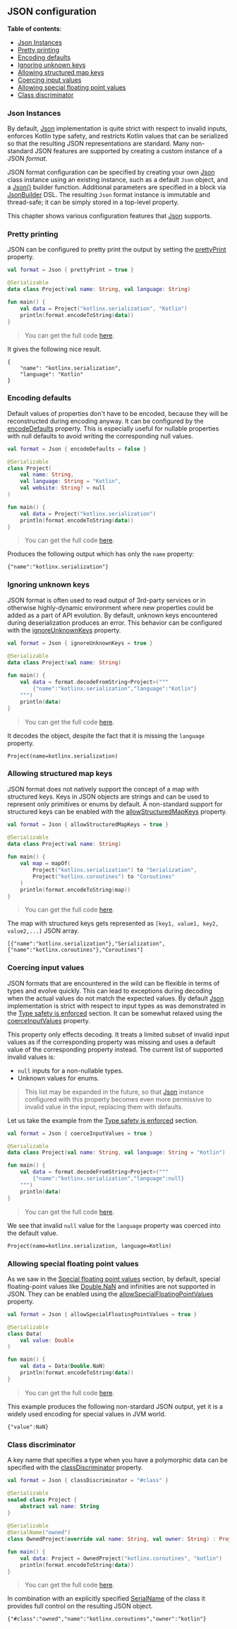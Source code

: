 <!--- TEST_NAME JsonConfigurationTest -->

## JSON configuration


**Table of contents**:

<!--- TOC -->

  * [Json Instances](#json-instances)
  * [Pretty printing](#pretty-printing)
  * [Encoding defaults](#encoding-defaults)
  * [Ignoring unknown keys](#ignoring-unknown-keys)
  * [Allowing structured map keys](#allowing-structured-map-keys)
  * [Coercing input values](#coercing-input-values)
  * [Allowing special floating point values](#allowing-special-floating-point-values)
  * [Class discriminator](#class-discriminator)

<!--- END -->

### Json Instances

By default, [Json] implementation is quite strict with respect to invalid inputs, enforces Kotlin type safety, and
restricts Kotlin values that can be serialized so that the resulting JSON representations are standard.
Many non-standard JSON features are supported by creating a custom instance of a JSON _format_.    

JSON format configuration can be specified by creating your own [Json] class instance using an existing 
instance, such as a default `Json` object, and a [Json()] builder function. Additional parameters
are specified in a block via [JsonBuilder] DSL. The resulting `Json` format instance is immutable and thread-safe; 
it can be simply stored in a top-level property. 

This chapter shows various configuration features that [Json] supports.

<!--- INCLUDE .*-json-.*
import kotlinx.serialization.*
import kotlinx.serialization.json.*
-->

### Pretty printing

JSON can be configured to pretty print the output by setting the [prettyPrint][JsonBuilder.prettyPrint] property.

```kotlin
val format = Json { prettyPrint = true }

@Serializable 
data class Project(val name: String, val language: String)

fun main() {                                      
    val data = Project("kotlinx.serialization", "Kotlin")
    println(format.encodeToString(data))
}
```

> You can get the full code [here](../guide/example/example-json-01.kt).

It gives the following nice result.

```text 
{
    "name": "kotlinx.serialization",
    "language": "Kotlin"
}
``` 

<!--- TEST -->

### Encoding defaults 

Default values of properties don't have to be encoded, because they will be reconstructed during encoding anyway.
It can be configured by the [encodeDefaults][JsonBuilder.encodeDefaults] property.
This is especially useful for nullable properties with null defaults to avoid writing the corresponding 
null values.

```kotlin
val format = Json { encodeDefaults = false }

@Serializable 
class Project(
    val name: String, 
    val language: String = "Kotlin",
    val website: String? = null
)           

fun main() {
    val data = Project("kotlinx.serialization")
    println(format.encodeToString(data))
}
```                                  

> You can get the full code [here](../guide/example/example-json-02.kt).

Produces the following output which has only the `name` property:

```text
{"name":"kotlinx.serialization"}
```                 

<!--- TEST -->

### Ignoring unknown keys

JSON format is often used to read output of 3rd-party services or in otherwise highly-dynamic environment where
new properties could be added as a part of API evolution. By default, unknown keys encountered during deserialization produces an error. 
This behavior can be configured with 
the [ignoreUnknownKeys][JsonBuilder.ignoreUnknownKeys] property.

```kotlin
val format = Json { ignoreUnknownKeys = true }

@Serializable 
data class Project(val name: String)
    
fun main() {             
    val data = format.decodeFromString<Project>("""
        {"name":"kotlinx.serialization","language":"Kotlin"}
    """)
    println(data)
}
```                                  

> You can get the full code [here](../guide/example/example-json-03.kt).

It decodes the object, despite the fact that it is missing the `language` property.
 
```text
Project(name=kotlinx.serialization)
``` 

<!--- TEST -->

### Allowing structured map keys

JSON format does not natively support the concept of a map with structured keys. Keys in JSON objects
are strings and can be used to represent only primitives or enums by default.
A non-standard support for structured keys can be enabled with 
the [allowStructuredMapKeys][JsonBuilder.allowStructuredMapKeys] property.

```kotlin
val format = Json { allowStructuredMapKeys = true }

@Serializable 
data class Project(val name: String)
    
fun main() {             
    val map = mapOf(
        Project("kotlinx.serialization") to "Serialization",
        Project("kotlinx.coroutines") to "Coroutines"
    )
    println(format.encodeToString(map))
}
```                                  

> You can get the full code [here](../guide/example/example-json-04.kt).

The map with structured keys gets represented as `[key1, value1, key2, value2,...]` JSON array.
 
```text
[{"name":"kotlinx.serialization"},"Serialization",{"name":"kotlinx.coroutines"},"Coroutines"]
``` 

<!--- TEST -->

### Coercing input values

JSON formats that are encountered in the wild can be flexible in terms of types and evolve quickly.
This can lead to exceptions during decoding when the actual values do not match the expected values. 
By default [Json] implementation is strict with respect to input types as was demonstrated in
the [Type safety is enforced](basic-serialization.md#type-safety-is-enforced) section. It can be somewhat relaxed using
the [coerceInputValues][JsonBuilder.coerceInputValues] property. 

This property only effects decoding. It treats a limited subset of invalid input values as if the
corresponding property was missing and uses a default value of the corresponding property instead.
The current list of supported invalid values is:

* `null` inputs for a non-nullable types.
* Unknown values for enums.

> This list may be expanded in the future, so that [Json] instance configured with this property becomes even more
> permissive to invalid value in the input, replacing them with defaults.    

Let us take the example from the [Type safety is enforced](basic-serialization.md#type-safety-is-enforced) section.

```kotlin
val format = Json { coerceInputValues = true }

@Serializable 
data class Project(val name: String, val language: String = "Kotlin")

fun main() {
    val data = format.decodeFromString<Project>("""
        {"name":"kotlinx.serialization","language":null}
    """)
    println(data)
}
```                                  

> You can get the full code [here](../guide/example/example-json-05.kt).

We see that invalid `null` value for the `language` property was coerced into the default value.

```text
Project(name=kotlinx.serialization, language=Kotlin)
```    

<!--- TEST -->                

### Allowing special floating point values

As we saw in the [Special floating point values](builtin-classes.md#special-floating-point-values) section, 
by default, special floating-point values like [Double.NaN] and infinities are not supported in JSON.
They can be enabled using the [allowSpecialFloatingPointValues][JsonBuilder.allowSpecialFloatingPointValues]
property.

```kotlin       
val format = Json { allowSpecialFloatingPointValues = true }

@Serializable
class Data(
    val value: Double
)                     

fun main() {
    val data = Data(Double.NaN)
    println(format.encodeToString(data))
}
```                                   

> You can get the full code [here](../guide/example/example-json-06.kt).

This example produces the following non-stardard JSON output, yet it is a widely used encoding for
special values in JVM world.

```text
{"value":NaN}
```   

<!--- TEST -->

### Class discriminator

A key name that specifies a type when you have a polymorphic data can be specified 
with the [classDiscriminator][JsonBuilder.classDiscriminator] property. 

```kotlin        
val format = Json { classDiscriminator = "#class" }

@Serializable
sealed class Project {
    abstract val name: String
}
            
@Serializable         
@SerialName("owned")
class OwnedProject(override val name: String, val owner: String) : Project()

fun main() {
    val data: Project = OwnedProject("kotlinx.coroutines", "kotlin")
    println(format.encodeToString(data))
}  
```

> You can get the full code [here](../guide/example/example-json-07.kt).

In combination with an explicitly specified [SerialName] of the class it provides full
control on the resulting JSON object. 

```text 
{"#class":"owned","name":"kotlinx.coroutines","owner":"kotlin"}
```                   

<!--- TEST -->

<!-- stdlib references -->
[Double.NaN]: https://kotlinlang.org/api/latest/jvm/stdlib/kotlin/-double/-na-n.html

<!--- MODULE /kotlinx-serialization -->
<!--- INDEX kotlinx.serialization -->
[SerialName]: https://kotlin.github.io/kotlinx.serialization/kotlinx-serialization/kotlinx.serialization/-serial-name/index.html
<!--- INDEX kotlinx.serialization.json -->
[Json]: https://kotlin.github.io/kotlinx.serialization/kotlinx-serialization/kotlinx.serialization.json/-json/index.html
[Json()]: https://kotlin.github.io/kotlinx.serialization/kotlinx-serialization/kotlinx.serialization.json/-json.html
[JsonBuilder]: https://kotlin.github.io/kotlinx.serialization/kotlinx-serialization/kotlinx.serialization.json/-json-builder/index.html
[JsonBuilder.prettyPrint]: https://kotlin.github.io/kotlinx.serialization/kotlinx-serialization/kotlinx.serialization.json/-json-builder/pretty-print.html
[JsonBuilder.encodeDefaults]: https://kotlin.github.io/kotlinx.serialization/kotlinx-serialization/kotlinx.serialization.json/-json-builder/encode-defaults.html
[JsonBuilder.ignoreUnknownKeys]: https://kotlin.github.io/kotlinx.serialization/kotlinx-serialization/kotlinx.serialization.json/-json-builder/ignore-unknown-keys.html
[JsonBuilder.allowStructuredMapKeys]: https://kotlin.github.io/kotlinx.serialization/kotlinx-serialization/kotlinx.serialization.json/-json-builder/allow-structured-map-keys.html
[JsonBuilder.coerceInputValues]: https://kotlin.github.io/kotlinx.serialization/kotlinx-serialization/kotlinx.serialization.json/-json-builder/coerce-input-values.html
[JsonBuilder.allowSpecialFloatingPointValues]: https://kotlin.github.io/kotlinx.serialization/kotlinx-serialization/kotlinx.serialization.json/-json-builder/allow-special-floating-point-values.html
[JsonBuilder.classDiscriminator]: https://kotlin.github.io/kotlinx.serialization/kotlinx-serialization/kotlinx.serialization.json/-json-builder/class-discriminator.html
<!--- END -->

